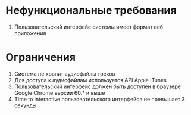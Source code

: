 # Нефункциональные требования
1. Пользовательский интерфейс системы имеет формат веб приложения

# Ограничения
1. Система не хранит аудиофайлы треков
2. Для доступа к аудиофайлам используется API Apple ITunes
3. Пользовательский интерфейс должен быть доступен в браузере Google Chrome версии 60.* и выше
4. Time to interactive пользовательского интерфейса не превышает 3 секунды